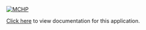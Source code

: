 [![MCHP](https://www.microchip.com/ResourcePackages/Microchip/assets/dist/images/logo.png)](https://www.microchip.com)

[Click here](https://onlinedocs.microchip.com/v2/keyword-lookup?keyword=CSP_APPS_SAM_9X7_ADC_AUTOMATIC_WINDOW_COMPARISON&redirect=true) to view documentation for this application.
